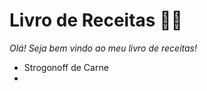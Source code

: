 # Livro de Receitas :man_cook:



_Olá! Seja bem vindo ao meu livro de receitas!_

- Strogonoff de Carne
- 





